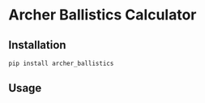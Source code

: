Archer Ballistics Calculator
=========

Installation
------------
    pip install archer_ballistics

Usage
-----

```python
    
```